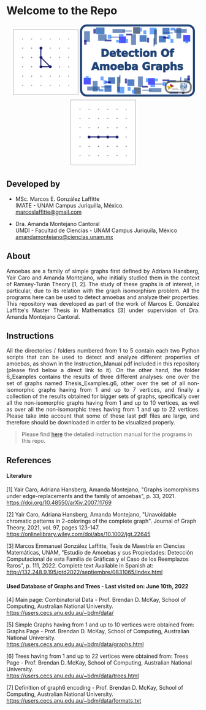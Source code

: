 # Welcome to the Repo

<p align="center">
<img src="./7_Readme_Pics/C3.gif" width="180"/><img src="./7_Readme_Pics/RepoTitle.png" width="300"/><img src="./7_Readme_Pics/P4.gif" width="180"/>
</p>


## Developed by

- MSc. Marcos E. González Laffitte<br/>
  IMATE - UNAM Campus Juriquilla, México.<br/>
  marcoslaffitte@gmail.com
  
- Dra. Amanda Montejano Cantoral<br/>
  UMDI - Facultad de Ciencias - UNAM Campus Juriquila, México<br/>
  amandamontejano@ciencias.unam.mx


## About

<p align="justify">
Amoebas are a family of simple graphs first defined by Adriana Hansberg, Yair Caro and Amanda Montejano, who initially studied them in the context of Ramsey-Turán Theory [1, 2]. The study of these graphs is of interest, in particular, due to its relation with the graph isomorphism problem. All the programs here can be used to detect amoebas and analyze their properties. This repository was developed as part of the work of Marcos E. González Laffitte's Master Thesis in Mathematics [3] under supervision of Dra. Amanda Montejano Cantoral.<br/>
</p>


## Instructions

<p align="justify">	
All the directories / folders numbered from 1 to 5 contain each two Python scripts that can be used to detect and analyze different properties of amoebas, as shown in the Instruction_Manual.pdf included in this repository (please find below a direct link to it). On the other hand, the folder 6_Examples contains the results of three different analyses: one over the set of graphs named Thesis_Examples.g6, other over the set of all non-isomorphic graphs having from 1 and up to 7 vertices, and finally a collection of the results obtained for bigger sets of graphs, specifically over all the non-isomorphic graphs having from 1 and up to 10 vertices, as well as over all the non-isomorphic trees having from 1 and up to 22 vertices. Please take into account that some of these last pdf files are large, and therefore should be downloaded in order to be visualized properly.<br/>
</p>

> Please find <a href="./Instruction_Manual.pdf">here</a> the detailed instruction manual for the programs in this repo.<br/>


## References

#### Literature

[1] Yair Caro, Adriana Hansberg, Amanda Montejano, "Graphs isomorphisms under edge-replacements and the family of amoebas", p. 33, 2021.<br/>
https://doi.org/10.48550/arXiv.2007.11769

[2] Yair Caro, Adriana Hansberg, Amanda Montejano, "Unavoidable chromatic patterns in 2-colorings of the complete graph". Journal of Graph Theory, 2021, vol. 97, pages 123-147.<br/>
https://onlinelibrary.wiley.com/doi/abs/10.1002/jgt.22645

[3] Marcos Emmanuel González Laffitte, Tesis de Maestría en Ciencias Matemáticas, UNAM, "Estudio de Amoebas y sus Propiedades: Detección Computacional de esta Familia de Gráficas y el Caso de los Reemplazos Raros", p. 111, 2022. Complete text Available in Spanish at: <br/>
http://132.248.9.195/ptd2022/septiembre/0831065/Index.html


#### Used Database of Graphs and Trees - Last visited on: June 10th, 2022

[4] Main page: Combinatorial Data - Prof. Brendan D. McKay, School of Computing, Australian National University.<br/>
https://users.cecs.anu.edu.au/~bdm/data/

[5] Simple Graphs having from 1 and up to 10 vertices were obtained from: Graphs Page - Prof. Brendan D. McKay, School of Computing, Australian National University.<br/>
https://users.cecs.anu.edu.au/~bdm/data/graphs.html

[6] Trees having from 1 and up to 22 vertices were obtained from: Trees Page - Prof. Brendan D. McKay, School of Computing, Australian National University.<br/>
https://users.cecs.anu.edu.au/~bdm/data/trees.html

[7] Definition of graph6 encoding - Prof. Brendan D. McKay, School of Computing, Australian National University.<br/>
https://users.cecs.anu.edu.au/~bdm/data/formats.txt